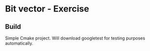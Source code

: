 # Bit vector - Exercise
## Build
Simple Cmake project. Will download googletest for testing purposes automatically.
